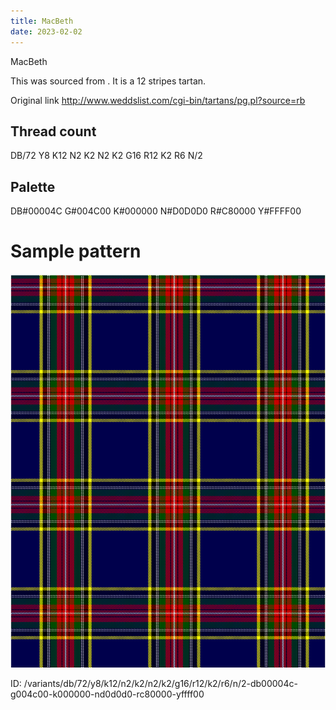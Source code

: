 ```yaml
---
title: MacBeth
date: 2023-02-02
---
```

MacBeth

This was sourced from <no value>.  It is a 12 stripes tartan.

Original link http://www.weddslist.com/cgi-bin/tartans/pg.pl?source=rb

## Thread count
DB/72 Y8 K12 N2 K2 N2 K2 G16 R12 K2 R6 N/2

## Palette
DB#00004C G#004C00 K#000000 N#D0D0D0 R#C80000 Y#FFFF00

# Sample pattern

![Tartan detail](tartan.png "DB/72 Y8 K12 N2 K2 N2 K2 G16 R12 K2 R6 N/2 tartan")

ID: /variants/db/72/y8/k12/n2/k2/n2/k2/g16/r12/k2/r6/n/2-db00004c-g004c00-k000000-nd0d0d0-rc80000-yffff00